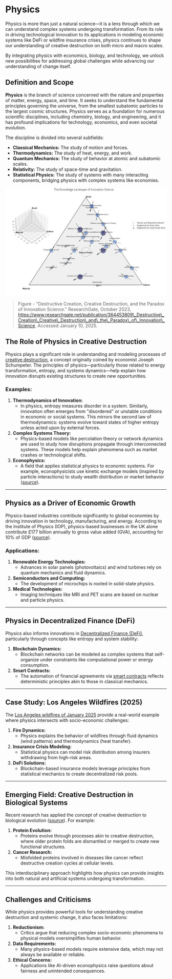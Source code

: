 # Physics

Physics is more than just a natural science—it is a lens through which we can understand complex systems undergoing transformation. From its role in driving technological innovation to its applications in modeling economic systems like DeFi or wildfire insurance crises, physics continues to shape our understanding of creative destruction on both micro and macro scales.

By integrating physics with economics, biology, and technology, we unlock new possibilities for addressing global challenges while advancing our understanding of change itself.

## Definition and Scope

**Physics** is the branch of science concerned with the nature and properties of matter, energy, space, and time. It seeks to understand the fundamental principles governing the universe, from the smallest subatomic particles to the largest cosmic structures. Physics serves as a foundation for numerous scientific disciplines, including chemistry, biology, and engineering, and it has profound implications for technology, economics, and even societal evolution.

The discipline is divided into several subfields:

* **Classical Mechanics:** The study of motion and forces.
* **Thermodynamics:** The study of heat, energy, and work.
* **Quantum Mechanics:** The study of behavior at atomic and subatomic scales.
* **Relativity:** The study of space-time and gravitation.
* **Statistical Physics:** The study of systems with many interacting components, bridging physics with complex systems like economies.

![alt text](../../../LITERARY_PRODUCTS/JOES_NOTES/MISC/FIGURE-MAPPING-OF-RESEARCH-LITERATURE-RELATED-.JPG)

> Figure - "Destructive Creation, Creative Destruction, and the Paradox of Innovation Science." ResearchGate, October 2023, https://www.researchgate.net/publication/364453809\_Destructive\_Creation\_Creative\_Destruction\_and\_the\_Paradox\_of\_Innovation\_Science. Accessed January 10, 2025.

## The Role of Physics in Creative Destruction

Physics plays a significant role in understanding and modeling processes of [creative destruction](../misc/creative_destruction.md), a concept originally coined by economist Joseph Schumpeter. The principles of physics—particularly those related to energy transformation, entropy, and systems dynamics—help explain how innovation disrupts existing structures to create new opportunities.

### Examples:

1. **Thermodynamics of Innovation:**
   * In physics, entropy measures disorder in a system. Similarly, innovation often emerges from "disordered" or unstable conditions in economic or social systems. This mirrors the second law of thermodynamics: systems evolve toward states of higher entropy unless acted upon by external forces.
2. **Complex Systems Theory:**
   * Physics-based models like percolation theory or network dynamics are used to study how disruptions propagate through interconnected systems. These models help explain phenomena such as market crashes or technological shifts.
3. **Econophysics:**
   * A field that applies statistical physics to economic systems. For example, econophysicists use kinetic exchange models (inspired by particle interactions) to study wealth distribution or market behavior ([source](https://www.iop.org/sites/default/files/2019-04/role-of-physics-in-supporting-economic-growth.pdf)).

***

## Physics as a Driver of Economic Growth

Physics-based industries contribute significantly to global economies by driving innovation in technology, manufacturing, and energy. According to the Institute of Physics (IOP), physics-based businesses in the UK alone contribute £177 billion annually to gross value added (GVA), accounting for 10% of GDP ([source](https://www.iop.org/sites/default/files/2019-04/role-of-physics-in-supporting-economic-growth.pdf)).

### Applications:

1. **Renewable Energy Technologies:**
   * Advances in solar panels (photovoltaics) and wind turbines rely on quantum mechanics and fluid dynamics.
2. **Semiconductors and Computing:**
   * The development of microchips is rooted in solid-state physics.
3. **Medical Technologies:**
   * Imaging techniques like MRI and PET scans are based on nuclear and particle physics.

***

## Physics in Decentralized Finance (DeFi)

Physics also informs innovations in [Decentralized Finance (DeFi)](../crypto/defi.md), particularly through concepts like entropy and system stability:

1. **Blockchain Dynamics:**
   * Blockchain networks can be modeled as complex systems that self-organize under constraints like computational power or energy consumption.
2. **Smart Contracts:**
   * The automation of financial agreements via [smart contracts](../technology/smart_contracts.md) reflects deterministic principles akin to those in classical mechanics.

***

## Case Study: Los Angeles Wildfires (2025)

The [Los Angeles wildfires of January 2025](../misc/los_angeles_wildfires_2025.md) provide a real-world example where physics intersects with socio-economic challenges:

1. **Fire Dynamics:**
   * Physics explains the behavior of wildfires through fluid dynamics (wind patterns) and thermodynamics (heat transfer).
2. **Insurance Crisis Modeling:**
   * Statistical physics can model risk distribution among insurers withdrawing from high-risk areas.
3. **DeFi Solutions:**
   * Blockchain-based insurance models leverage principles from statistical mechanics to create decentralized risk pools.

***

## Emerging Field: Creative Destruction in Biological Systems

Recent research has applied the concept of creative destruction to biological evolution ([source](https://phys.org/news/2023-03-creative-destruction-probing-evolution-proteins.html)). For example:

1. **Protein Evolution:**
   * Proteins evolve through processes akin to creative destruction, where older protein folds are dismantled or merged to create new functional structures.
2. **Cancer Research:**
   * Misfolded proteins involved in diseases like cancer reflect destructive creation cycles at cellular levels.

This interdisciplinary approach highlights how physics can provide insights into both natural and artificial systems undergoing transformation.

***

## Challenges and Criticisms

While physics provides powerful tools for understanding creative destruction and systemic change, it also faces limitations:

1. **Reductionism:**
   * Critics argue that reducing complex socio-economic phenomena to physical models oversimplifies human behavior.
2. **Data Requirements:**
   * Many physics-based models require extensive data, which may not always be available or reliable.
3. **Ethical Concerns:**
   * Applications like AI-driven econophysics raise questions about fairness and unintended consequences.
